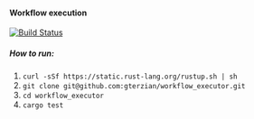 #### Workflow execution

[![Build Status](https://travis-ci.org/gterzian/workflow_executor.svg?branch=master)](https://travis-ci.org/gterzian/workflow_executor)

##### How to run:

1. `curl -sSf https://static.rust-lang.org/rustup.sh | sh`
2. `git clone git@github.com:gterzian/workflow_executor.git`
3. `cd workflow_executor`
4. `cargo test`